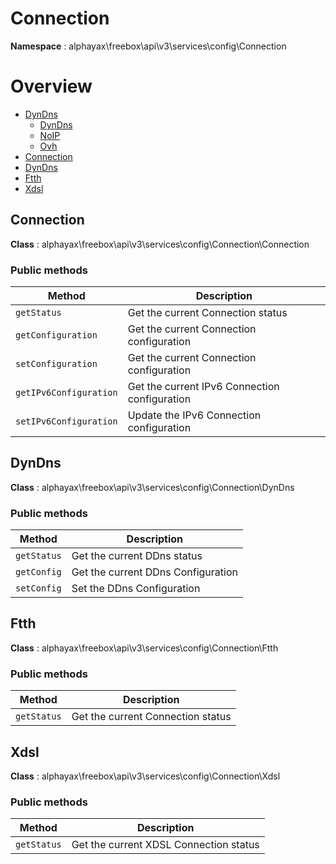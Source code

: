# Connection

**Namespace**  : alphayax\freebox\api\v3\services\config\Connection

# Overview

- [DynDns](./DynDns/DynDns.md)
  - [DynDns](DynDns/DynDns.md#DynDns)
  - [NoIP](DynDns/DynDns.md#NoIP)
  - [Ovh](DynDns/DynDns.md#Ovh)
- [Connection](Connection.md#Connection)
- [DynDns](Connection.md#DynDns)
- [Ftth](Connection.md#Ftth)
- [Xdsl](Connection.md#Xdsl)


<a name="Connection"></a>
## Connection

**Class**  : alphayax\freebox\api\v3\services\config\Connection\Connection

### Public methods

| Method | Description |
|---|---|
| `getStatus` | Get the current Connection status | 
| `getConfiguration` | Get the current Connection configuration | 
| `setConfiguration` | Get the current Connection configuration | 
| `getIPv6Configuration` | Get the current IPv6 Connection configuration | 
| `setIPv6Configuration` | Update the IPv6 Connection configuration | 

<a name="DynDns"></a>
## DynDns

**Class**  : alphayax\freebox\api\v3\services\config\Connection\DynDns

### Public methods

| Method | Description |
|---|---|
| `getStatus` | Get the current DDns status | 
| `getConfig` | Get the current DDns Configuration | 
| `setConfig` | Set the DDns Configuration | 

<a name="Ftth"></a>
## Ftth

**Class**  : alphayax\freebox\api\v3\services\config\Connection\Ftth

### Public methods

| Method | Description |
|---|---|
| `getStatus` | Get the current Connection status | 

<a name="Xdsl"></a>
## Xdsl

**Class**  : alphayax\freebox\api\v3\services\config\Connection\Xdsl

### Public methods

| Method | Description |
|---|---|
| `getStatus` | Get the current XDSL Connection status | 
